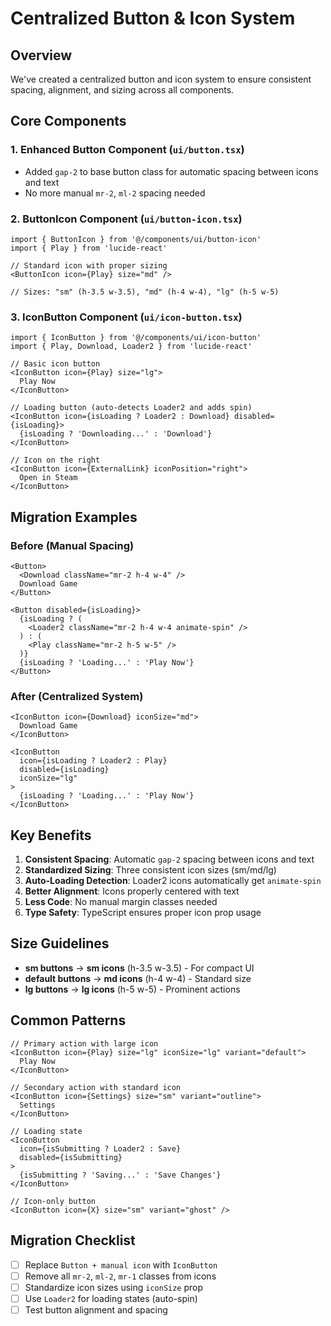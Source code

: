 # Centralized Button & Icon System

## Overview
We've created a centralized button and icon system to ensure consistent spacing, alignment, and sizing across all components.

## Core Components

### 1. Enhanced Button Component (`ui/button.tsx`)
- Added `gap-2` to base button class for automatic spacing between icons and text
- No more manual `mr-2`, `ml-2` spacing needed

### 2. ButtonIcon Component (`ui/button-icon.tsx`)
```tsx
import { ButtonIcon } from '@/components/ui/button-icon'
import { Play } from 'lucide-react'

// Standard icon with proper sizing
<ButtonIcon icon={Play} size="md" />

// Sizes: "sm" (h-3.5 w-3.5), "md" (h-4 w-4), "lg" (h-5 w-5)
```

### 3. IconButton Component (`ui/icon-button.tsx`)
```tsx
import { IconButton } from '@/components/ui/icon-button'
import { Play, Download, Loader2 } from 'lucide-react'

// Basic icon button
<IconButton icon={Play} size="lg">
  Play Now
</IconButton>

// Loading button (auto-detects Loader2 and adds spin)
<IconButton icon={isLoading ? Loader2 : Download} disabled={isLoading}>
  {isLoading ? 'Downloading...' : 'Download'}
</IconButton>

// Icon on the right
<IconButton icon={ExternalLink} iconPosition="right">
  Open in Steam
</IconButton>
```

## Migration Examples

### Before (Manual Spacing)
```tsx
<Button>
  <Download className="mr-2 h-4 w-4" />
  Download Game
</Button>

<Button disabled={isLoading}>
  {isLoading ? (
    <Loader2 className="mr-2 h-4 w-4 animate-spin" />
  ) : (
    <Play className="mr-2 h-5 w-5" />
  )}
  {isLoading ? 'Loading...' : 'Play Now'}
</Button>
```

### After (Centralized System)
```tsx
<IconButton icon={Download} iconSize="md">
  Download Game
</IconButton>

<IconButton 
  icon={isLoading ? Loader2 : Play} 
  disabled={isLoading}
  iconSize="lg"
>
  {isLoading ? 'Loading...' : 'Play Now'}
</IconButton>
```

## Key Benefits

1. **Consistent Spacing**: Automatic `gap-2` spacing between icons and text
2. **Standardized Sizing**: Three consistent icon sizes (sm/md/lg)
3. **Auto-Loading Detection**: Loader2 icons automatically get `animate-spin`
4. **Better Alignment**: Icons properly centered with text
5. **Less Code**: No manual margin classes needed
6. **Type Safety**: TypeScript ensures proper icon prop usage

## Size Guidelines

- **sm buttons** → **sm icons** (h-3.5 w-3.5) - For compact UI
- **default buttons** → **md icons** (h-4 w-4) - Standard size
- **lg buttons** → **lg icons** (h-5 w-5) - Prominent actions

## Common Patterns

```tsx
// Primary action with large icon
<IconButton icon={Play} size="lg" iconSize="lg" variant="default">
  Play Now
</IconButton>

// Secondary action with standard icon  
<IconButton icon={Settings} size="sm" variant="outline">
  Settings
</IconButton>

// Loading state
<IconButton 
  icon={isSubmitting ? Loader2 : Save} 
  disabled={isSubmitting}
>
  {isSubmitting ? 'Saving...' : 'Save Changes'}
</IconButton>

// Icon-only button
<IconButton icon={X} size="sm" variant="ghost" />
```

## Migration Checklist

- [ ] Replace `Button + manual icon` with `IconButton`
- [ ] Remove all `mr-2`, `ml-2`, `mr-1` classes from icons
- [ ] Standardize icon sizes using `iconSize` prop
- [ ] Use `Loader2` for loading states (auto-spin)
- [ ] Test button alignment and spacing